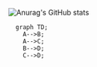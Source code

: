 ![Anurag's GitHub stats](https://github-readme-stats.vercel.app/api?username=Yoonsung1203&count_private=true)

```mermaid
  graph TD;
    A-->B;
    A-->C;
    B-->D;
    C-->D;
```

